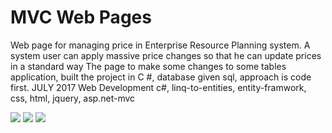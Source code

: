 # MVC Web Pages
Web page for managing price in Enterprise Resource Planning system. A system user can apply massive price changes so that he can update prices in a standard way
The page to make some changes to some tables application, built the project in C #, database given sql, approach is code first.
JULY 2017
	Web Development c#, linq-to-entities, entity-framwork, css, html, jquery, asp.net-mvc

[![](https://image.prntscr.com/image/IQpVEONCTPWc-1TBytamtQ.png)](#)
[![](https://image.prntscr.com/image/Pgf83GAOQZW3fp-5K56yEQ.png)](#)
[![](https://image.prntscr.com/image/qAo-YZrgSjSvYlset8s6tg.png)](#)
